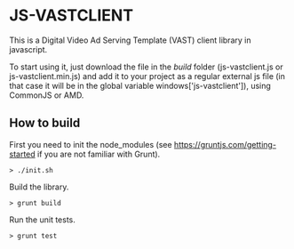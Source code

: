JS-VASTCLIENT
============

This is a Digital Video Ad Serving Template (VAST) client library in javascript.

To start using it, just download the file in the *build* folder (js-vastclient.js or js-vastclient.min.js) and add it to your project as a regular external js file (in that case it will be in the global variable windows['js-vastclient']), using CommonJS or AMD.



How to build
------------

First you need to init the node_modules (see https://gruntjs.com/getting-started if you are not familiar with Grunt).

    > ./init.sh


Build the library.

    > grunt build


Run the unit tests.

    > grunt test
